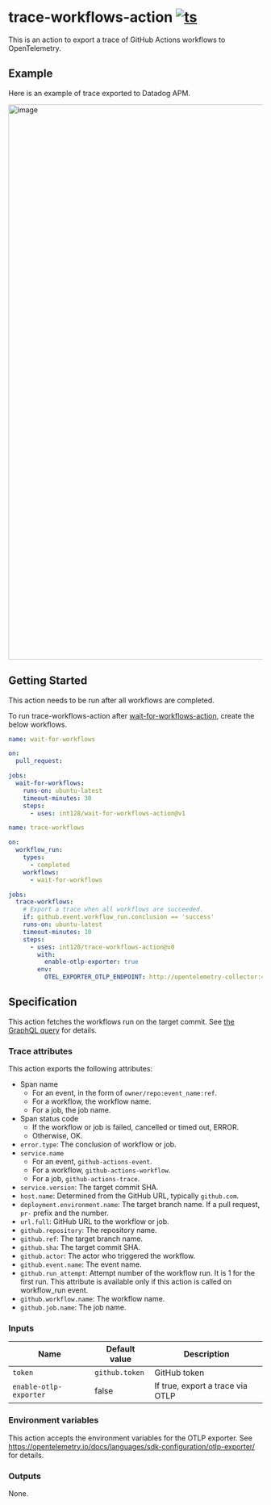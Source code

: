# trace-workflows-action [![ts](https://github.com/int128/trace-workflows-action/actions/workflows/ts.yaml/badge.svg)](https://github.com/int128/trace-workflows-action/actions/workflows/ts.yaml)

This is an action to export a trace of GitHub Actions workflows to OpenTelemetry.

## Example

Here is an example of trace exported to Datadog APM.

<img width="1100" alt="image" src="https://github.com/user-attachments/assets/f6286a37-dc1e-440e-922e-3d47f0583ac0">

## Getting Started

This action needs to be run after all workflows are completed.

To run trace-workflows-action after [wait-for-workflows-action](https://github.com/int128/wait-for-workflows-action),
create the below workflows.

```yaml
name: wait-for-workflows

on:
  pull_request:

jobs:
  wait-for-workflows:
    runs-on: ubuntu-latest
    timeout-minutes: 30
    steps:
      - uses: int128/wait-for-workflows-action@v1
```

```yaml
name: trace-workflows

on:
  workflow_run:
    types:
      - completed
    workflows:
      - wait-for-workflows

jobs:
  trace-workflows:
    # Export a trace when all workflows are succeeded.
    if: github.event.workflow_run.conclusion == 'success'
    runs-on: ubuntu-latest
    timeout-minutes: 10
    steps:
      - uses: int128/trace-workflows-action@v0
        with:
          enable-otlp-exporter: true
        env:
          OTEL_EXPORTER_OTLP_ENDPOINT: http://opentelemetry-collector:4318
```

## Specification

This action fetches the workflows run on the target commit.
See [the GraphQL query](src/queries/listChecks.ts) for details.

### Trace attributes

This action exports the following attributes:

- Span name
  - For an event, in the form of `owner/repo:event_name:ref`.
  - For a workflow, the workflow name.
  - For a job, the job name.
- Span status code
  - If the workflow or job is failed, cancelled or timed out, ERROR.
  - Otherwise, OK.
- `error.type`: The conclusion of workflow or job.
- `service.name`
  - For an event, `github-actions-event`.
  - For a workflow, `github-actions-workflow`.
  - For a job, `github-actions-trace`.
- `service.version`: The target commit SHA.
- `host.name`: Determined from the GitHub URL, typically `github.com`.
- `deployment.environment.name`: The target branch name. If a pull request, `pr-` prefix and the number.
- `url.full`: GitHub URL to the workflow or job.
- `github.repository`: The repository name.
- `github.ref`: The target branch name.
- `github.sha`: The target commit SHA.
- `github.actor`: The actor who triggered the workflow.
- `github.event.name`: The event name.
- `github.run_attempt`: Attempt number of the workflow run.
  It is 1 for the first run.
  This attribute is available only if this action is called on workflow_run event.
- `github.workflow.name`: The workflow name.
- `github.job.name`: The job name.

### Inputs

| Name                   | Default value  | Description                      |
| ---------------------- | -------------- | -------------------------------- |
| `token`                | `github.token` | GitHub token                     |
| `enable-otlp-exporter` | false          | If true, export a trace via OTLP |

### Environment variables

This action accepts the environment variables for the OTLP exporter.
See https://opentelemetry.io/docs/languages/sdk-configuration/otlp-exporter/ for details.

### Outputs

None.
